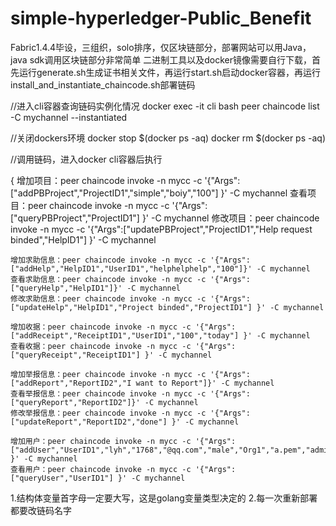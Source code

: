 # simple-hyperledger-Public_Benefit
Fabric1.4.4毕设，三组织，solo排序，仅区块链部分，部署网站可以用Java，java sdk调用区块链部分非常简单
二进制工具以及docker镜像需要自行下载，首先运行generate.sh生成证书相关文件，再运行start.sh启动docker容器，再运行install_and_instantiate_chaincode.sh部署链码






//进入cli容器查询链码实例化情况
docker exec -it cli bash
peer chaincode list -C mychannel --instantiated

//关闭dockers环境
docker stop $(docker ps -aq)
docker rm $(docker ps -aq)

//调用链码，进入docker cli容器后执行

{
    增加项目：peer chaincode invoke -n mycc -c '{"Args":["addPBProject","ProjectID1","simple","boiy","100"] }' -C mychannel 
    查看项目：peer chaincode invoke -n mycc -c '{"Args":["queryPBProject","ProjectID1"] }' -C mychannel
    修改项目：peer chaincode invoke -n mycc -c '{"Args":["updatePBProject","ProjectID1","Help request binded","HelpID1"] }' -C mychannel

    增加求助信息：peer chaincode invoke -n mycc -c '{"Args":["addHelp","HelpID1","UserID1","helphelphelp","100"]}' -C mychannel
    查看求助信息：peer chaincode invoke -n mycc -c '{"Args":["queryHelp","HelpID1"]}' -C mychannel
    修改求助信息：peer chaincode invoke -n mycc -c '{"Args":["updateHelp","HelpID1","Project binded","ProjectID1"] }' -C mychannel

    增加收据：peer chaincode invoke -n mycc -c '{"Args":["addReceipt","ReceiptID1","UserID1","100","today"] }' -C mychannel
    查看收据：peer chaincode invoke -n mycc -c '{"Args":["queryReceipt","ReceiptID1"] }' -C mychannel

    增加举报信息：peer chaincode invoke -n mycc -c '{"Args":["addReport","ReportID2","I want to Report"]}' -C mychannel
    查看举报信息：peer chaincode invoke -n mycc -c '{"Args":["queryReport","ReportID2"]}' -C mychannel
    修改举报信息：peer chaincode invoke -n mycc -c '{"Args":["updateReport","ReportID2","done"] }' -C mychannel

    增加用户：peer chaincode invoke -n mycc -c '{"Args":["addUser","UserID1","lyh","1768","@qq.com","male","Org1","a.pem","admin"] }' -C mychannel
    查看用户：peer chaincode invoke -n mycc -c '{"Args":["queryUser","UserID1"] }' -C mychannel



1.结构体变量首字母一定要大写，这是golang变量类型决定的
2.每一次重新部署都要改链码名字
